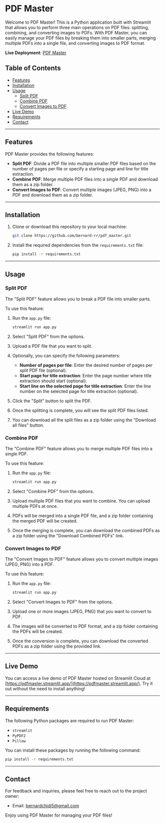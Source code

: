 # PDF Master

Welcome to PDF Master! This is a Python application built with Streamlit that allows you to perform three main operations on PDF files: splitting, combining, and converting images to PDFs. With PDF Master, you can easily manage your PDF files by breaking them into smaller parts, merging multiple PDFs into a single file, and converting images to PDF format.

**Live Deployment**: [PDF Master](https://pdfmaster.streamlit.app/)

## Table of Contents

- [Features](#features)
- [Installation](#installation)
- [Usage](#usage)
  - [Split PDF](#split-pdf)
  - [Combine PDF](#combine-pdf)
  - [Convert Images to PDF](#convert-images-to-pdf)
- [Live Demo](#live-demo)
- [Requirements](#requirements)
- [Contact](#contact)

---

## Features

PDF Master provides the following features:

- **Split PDF**: Divide a PDF file into multiple smaller PDF files based on the number of pages per file or specify a starting page and line for title extraction.
- **Combine PDF**: Merge multiple PDF files into a single PDF and download them as a zip folder.
- **Convert Images to PDF**: Convert multiple images (JPEG, PNG) into a PDF and download them as a zip folder.

---

## Installation

1. Clone or download this repository to your local machine:

   ```bash
   git clone https://github.com/bernard-rr/pdf_master.git
   ```

1. Install the required dependencies from the `requirements.txt` file:

   ```bash
   pip install -r requirements.txt
   ```

---

## Usage

### Split PDF

The "Split PDF" feature allows you to break a PDF file into smaller parts.

To use this feature:

1. Run the `app.py` file:

   ```bash
   streamlit run app.py
   ```

2. Select "Split PDF" from the options.

3. Upload a PDF file that you want to split.

4. Optionally, you can specify the following parameters:
   - **Number of pages per file**: Enter the desired number of pages per split PDF file (optional).
   - **Start page for title extraction**: Enter the page number where title extraction should start (optional).
   - **Start line on the selected page for title extraction**: Enter the line number on the selected page for title extraction (optional).

5. Click the "Split" button to split the PDF.

6. Once the splitting is complete, you will see the split PDF files listed.

7. You can download all the split files as a zip folder using the "Download all files" button.

### Combine PDF

The "Combine PDF" feature allows you to merge multiple PDF files into a single PDF.

To use this feature:

1. Run the `app.py` file:

   ```bash
   streamlit run app.py
   ```

2. Select "Combine PDF" from the options.

3. Upload multiple PDF files that you want to combine. You can upload multiple PDFs at once.

4. PDFs will be merged into a single PDF file, and a zip folder containing the merged PDF will be created.

5. Once the merging is complete, you can download the combined PDFs as a zip folder using the "Download Combined PDFs" link.

### Convert Images to PDF

The "Convert Images to PDF" feature allows you to convert multiple images (JPEG, PNG) into a PDF.

To use this feature:

1. Run the `app.py` file:

   ```bash
   streamlit run app.py
   ```

2. Select "Convert Images to PDF" from the options.

3. Upload one or more images (JPEG, PNG) that you want to convert to PDF.

4. The images will be converted to PDF format, and a zip folder containing the PDFs will be created.

5. Once the conversion is complete, you can download the converted PDFs as a zip folder using the provided link.

---

## Live Demo

You can access a live demo of PDF Master hosted on Streamlit Cloud at [https://pdfmaster.streamlit.app/](https://pdfmaster.streamlit.app/). Try it out without the need to install anything!

---

## Requirements

The following Python packages are required to run PDF Master:

- `streamlit`
- `PyPDF2`
- `Pillow`

You can install these packages by running the following command:

```bash
pip install -r requirements.txt
```

---

## Contact

For feedback and inquiries, please feel free to reach out to the project owner:

- Email: [bernardchidi5@gmail.com](mailto:bernardchidi5@gmail.com?subject=Feedback%20on%20PDF%20Master%20App)

Enjoy using PDF Master for managing your PDF files!

```